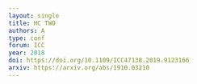 ```yaml
---
layout: single
title: HC TWO
authors: A
type: conf
forum: ICC
year: 2018
doi: https://doi.org/10.1109/ICC47138.2019.9123166
arxiv: https://arxiv.org/abs/1910.03210
---
```

